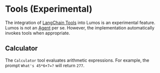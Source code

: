 # Tools (Experimental)

The integration of [LangChain Tools](https://js.langchain.com/docs/modules/agents/tools/) into Lumos is an experimental feature. Lumos is not an [Agent](https://js.langchain.com/docs/modules/agents/) per se. However, the implementation automatically invokes tools when appropriate.

## Calculator

The `Calculator` tool evaluates arithmetic expressions. For example, the prompt `What's 45*6+7=?` will return `277`.
